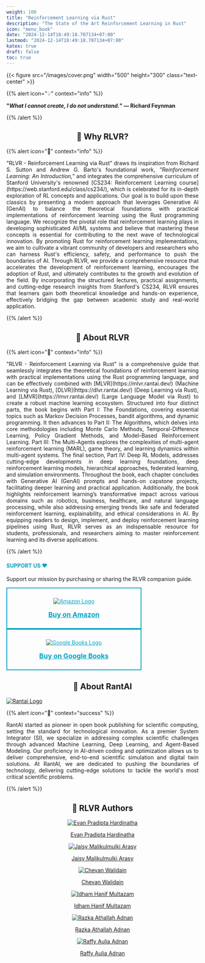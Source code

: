 ```yaml
---
weight: 100
title: "Reinforcement Learning via Rust"
description: "The State of the Art Reinforcement Learning in Rust"
icon: "menu_book"
date: "2024-12-14T18:49:18.707134+07:00"
lastmod: "2024-12-14T18:49:18.707134+07:00"
katex: true
draft: false
toc: true
---
```


{{< figure src="/images/cover.png" width="500" height="300" class="text-center" >}}


{{% alert icon="💡" context="info" %}}
<p style="text-align: justify;">
<strong>"<em>What I cannot create, I do not understand.</em>" — Richard Feynman</strong>
</p>
{{% /alert %}}

<center>

## 🚀 Why RLVR? 

</center>

{{% alert icon="📘" context="info" %}}

<p style="text-align: justify;">
"RLVR - Reinforcement Learning via Rust" draws its inspiration from Richard S. Sutton and Andrew G. Barto's foundational work, <em>"Reinforcement Learning: An Introduction,"</em> and integrates the comprehensive curriculum of Stanford University's renowned [CS234: Reinforcement Learning course](https://web.stanford.edu/class/cs234/), which is celebrated for its in-depth exploration of RL concepts and applications. Our goal is to build upon these classics by presenting a modern approach that leverages Generative AI (GenAI) to balance the theoretical foundations with practical implementations of reinforcement learning using the Rust programming language. We recognize the pivotal role that reinforcement learning plays in developing sophisticated AI/ML systems and believe that mastering these concepts is essential for contributing to the next wave of technological innovation. By promoting Rust for reinforcement learning implementations, we aim to cultivate a vibrant community of developers and researchers who can harness Rust's efficiency, safety, and performance to push the boundaries of AI. Through RLVR, we provide a comprehensive resource that accelerates the development of reinforcement learning, encourages the adoption of Rust, and ultimately contributes to the growth and evolution of the field. By incorporating the structured lectures, practical assignments, and cutting-edge research insights from Stanford's CS234, RLVR ensures that learners gain both theoretical knowledge and hands-on experience, effectively bridging the gap between academic study and real-world application.
</p>
{{% /alert %}}

<center>

## 📘 About RLVR

</center>

{{% alert icon="📘" context="info" %}}
<p style="text-align: justify;">
"RLVR - Reinforcement Learning via Rust" is a comprehensive guide that seamlessly integrates the theoretical foundations of reinforcement learning with practical implementations using the Rust programming language, and can be effectively combined with [MLVR](https://mlvr.rantai.dev/) (Machine Learning via Rust), [DLVR](https://dlvr.rantai.dev/) (Deep Learning via Rust), and [LMVR](https://lmvr.rantai.dev/) (Large Language Model via Rust) to create a robust machine learning ecosystem. Structured into four distinct parts, the book begins with Part I: The Foundations, covering essential topics such as Markov Decision Processes, bandit algorithms, and dynamic programming. It then advances to Part II: The Algorithms, which delves into core methodologies including Monte Carlo Methods, Temporal-Difference Learning, Policy Gradient Methods, and Model-Based Reinforcement Learning. Part III: The Multi-Agents explores the complexities of multi-agent reinforcement learning (MARL), game theory, and learning dynamics within multi-agent systems. The final section, Part IV: Deep RL Models, addresses cutting-edge developments in deep learning foundations, deep reinforcement learning models, hierarchical approaches, federated learning, and simulation environments. Throughout the book, each chapter concludes with Generative AI (GenAI) prompts and hands-on capstone projects, facilitating deeper learning and practical application. Additionally, the book highlights reinforcement learning’s transformative impact across various domains such as robotics, business, healthcare, and natural language processing, while also addressing emerging trends like safe and federated reinforcement learning, explainability, and ethical considerations in AI. By equipping readers to design, implement, and deploy reinforcement learning pipelines using Rust, RLVR serves as an indispensable resource for students, professionals, and researchers aiming to master reinforcement learning and its diverse applications.
</p>

{{% /alert %}}

<div class="row justify-content-center my-4">
    <div class="col-md-8 col-12">
        <div class="card p-4 text-center support-card">
            <h4 class="mb-3" style="color: #00A3C4;">SUPPORT US ❤️</h4>
            <p class="card-text">
                Support our mission by purchasing or sharing the RLVR companion guide.
            </p>
            <div class="d-flex justify-content-center mb-3 flex-wrap">
                <a href="https://www.amazon.com/dp/B0DRGJFQYD" class="btn btn-lg btn-outline-support m-2 support-btn">
                    <img src="../../images/kindle.png" alt="Amazon Logo" class="support-logo-image">
                    <span class="support-btn-text">Buy on Amazon</span>
                </a>
                <a href="https://play.google.com/store/books/details?id=_W06EQAAQBAJ" class="btn btn-lg btn-outline-support m-2 support-btn">
                    <img src="../../images/GBooks.png" alt="Google Books Logo" class="support-logo-image">
                    <span class="support-btn-text">Buy on Google Books</span>
                </a>
            </div>
        </div>
    </div>
</div>

<style>
    .btn-outline-support {
        color: #00A3C4;
        border: 2px solid #00A3C4;
        background-color: transparent;
        display: flex;
        flex-direction: column;
        align-items: center;
        padding: 25px;
        width: 200px;
        text-align: center;
        transition: all 0.3s ease-in-out;
    }
    .btn-outline-support:hover {
        background-color: #00A3C4;
        color: white;
        border-color: #00A3C4;
    }
    .support-logo-image {
        max-width: 100%;
        height: auto;
        margin-bottom: 16px;
    }
    .support-btn {
        width: 300px;
    }
    .support-btn-text {
        font-weight: bold;
        font-size: 1.1rem;
    }
    .support-card {
        transition: box-shadow 0.3s ease-in-out;
    }
    .support-card:hover {
        box-shadow: 0 0 20px #00A3C4;
    }
</style>

<center>

## 🚀 About RantAI

</center>

<div class="row justify-content-center">
    <div class="col-md-4 col-12 py-2">
        <a class="text-decoration-none text-reset" href="https://rantai.dev/">
            <div class="card h-100 features feature-full-bg rounded p-4 position-relative overflow-hidden border-1 text-center">
                <img src="/images/Logo.png" class="card-img-top" alt="Rantai Logo">
            </div>
        </a>
    </div>
</div>

{{% alert icon="🚀" context="success" %}}
<p style="text-align: justify;">
RantAI started as pioneer in open book publishing for scientific computing, setting the standard for technological innovation. As a premier System Integrator (SI), we specialize in addressing complex scientific challenges through advanced Machine Learning, Deep Learning, and Agent-Based Modeling. Our proficiency in AI-driven coding and optimization allows us to deliver comprehensive, end-to-end scientific simulation and digital twin solutions. At RantAI, we are dedicated to pushing the boundaries of technology, delivering cutting-edge solutions to tackle the world's most critical scientific problems.
</p>
{{% /alert %}}

<center>

<center>

## 👥 RLVR Authors

</center>
<div class="row flex-xl-wrap pb-4">
    <div class="col-md-4 col-12 py-2">
        <a class="text-decoration-none text-reset" href="https://www.linkedin.com/in/shirologic/">
            <div class="card h-100 features feature-full-bg rounded p-4 position-relative overflow-hidden border-1 text-center">
                <img src="../../images/P8MKxO7NRG2n396LeSEs-1EMgqgjvaVvYZ7wbZ7Zm-v1.png" class="card-img-top" alt="Evan Pradipta Hardinatha">
                <div class="card-body p-0 content">
                    <p class="fs-5 fw-semibold card-title mb-1">Evan Pradipta Hardinatha</p>
                </div>
            </div>
        </a>
    </div>
    <div class="col-md-4 col-12 py-2">
        <a class="text-decoration-none text-reset" href="https://www.linkedin.com/in/jaisy-arasy/">
            <div class="card h-100 features feature-full-bg rounded p-4 position-relative overflow-hidden border-1 text-center">
                <img src="../../images/P8MKxO7NRG2n396LeSEs-cHU7kr5izPad2OAh1eQO-v1.png" class="card-img-top" alt="Jaisy Malikulmulki Arasy">
                <div class="card-body p-0 content">
                    <p class="fs-5 fw-semibold card-title mb-1">Jaisy Malikulmulki Arasy</p>
                </div>
            </div>
        </a>
    </div>
    <div class="col-md-4 col-12 py-2">
        <a class="text-decoration-none text-reset" href="https://www.linkedin.com/in/chevhan-walidain/">
            <div class="card h-100 features feature-full-bg rounded p-4 position-relative overflow-hidden border-1 text-center">
                <img src="../../images/P8MKxO7NRG2n396LeSEs-UTFiCKrYqaocqib3YNnZ-v1.png" class="card-img-top" alt="Chevan Walidain">
                <div class="card-body p-0 content">
                    <p class="fs-5 fw-semibold card-title mb-1">Chevan Walidain</p>
                </div>
            </div>
        </a>
    </div>
    <div class="col-md-4 col-12 py-2">
        <a class="text-decoration-none text-reset" href="https://www.linkedin.com/in/idham-multazam/">
            <div class="card h-100 features feature-full-bg rounded p-4 position-relative overflow-hidden border-1 text-center">
                <img src="../../images/P8MKxO7NRG2n396LeSEs-Ra9qnq6ahPYHkvvzi71z-v1.png" class="card-img-top" alt="Idham Hanif Multazam">
                <div class="card-body p-0 content">
                    <p class="fs-5 fw-semibold card-title mb-1">Idham Hanif Multazam</p>
                </div>
            </div>
        </a>
    </div>
    <div class="col-md-4 col-12 py-2">
        <a class="text-decoration-none text-reset" href="http://www.linkedin.com">
            <div class="card h-100 features feature-full-bg rounded p-4 position-relative overflow-hidden border-1 text-center">
                <img src="../../images/P8MKxO7NRG2n396LeSEs-0n0SFhW3vVnO5VXX9cIX-v1.png" class="card-img-top" alt="Razka Athallah Adnan">
                <div class="card-body p-0 content">
                    <p class="fs-5 fw-semibold card-title mb-1">Razka Athallah Adnan</p>
                </div>
            </div>
        </a>
    </div>
    <div class="col-md-4 col-12 py-2">
        <a class="text-decoration-none text-reset" href="http://linkedin.com">
            <div class="card h-100 features feature-full-bg rounded p-4 position-relative overflow-hidden border-1 text-center">
                <img src="../../images/P8MKxO7NRG2n396LeSEs-vto2jpzeQkntjXGi2Wbu-v1.png" class="card-img-top" alt="Raffy Aulia Adnan">
                <div class="card-body p-0 content">
                    <p class="fs-5 fw-semibold card-title mb-1">Raffy Aulia Adnan</p>
                </div>
            </div>
        </a>
    </div>
</div>
